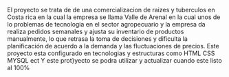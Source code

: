 El proyecto se trata de de una comercializacion de raizes y tuberculos en Costa rica en la cual la empresa se llama Valle de Arenal en la cual unos de lo problemas de tecnologia en el sector agropecuario
y la empresa da realiza pedidos semanales y ajusta su inventario de productos manualmente, lo que retrasa la toma de decisiones y dificulta la planificación de acuerdo a la demanda y las fluctuaciones de precios.
Este proyecto esta configurado en tecnologias y estructuras como HTML CSS MYSQL ect
Y este prot}yecto se podra utilizar y actualizar cuando este listo al 100%

